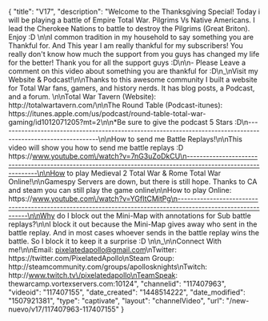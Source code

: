 {
    "title": "V17",
    "description": "Welcome to the Thanksgiving Special!  Today i will be playing a battle of Empire Total War.  Pilgrims Vs Native Americans.  I lead the Cherokee Nations to battle to destroy the Pilgrims (Great Briton).  Enjoy :D \n\nI common tradition in my household to say something you are Thankful for.  And This year I am really thankful for my subscribers!  You really don't know how much the support from you guys has changed my life for the better!  Thank you for all the support guys :D\n\n- Please Leave a comment on this video about something you are thankful for :D\n_\nVisit my Website & Podcast!\n\nThanks to this awesome community I built a website for Total War fans, gamers, and history nerds.  It has blog posts, a Podcast, and a forum.  \n\nTotal War Tavern (Website): http:\/\/totalwartavern.com\/\n\nThe Round Table (Podcast-itunes): https:\/\/itunes.apple.com\/us\/podcast\/round-table-total-war-gaming\/id1012071205?mt=2\n\n*Be sure to give the podcast 5 Stars :D\n-------------------------------------------------------------------------------------------------------------\n\nHow to send me Battle Replays!\n\nThis video will show you how to send me battle replays :D https:\/\/www.youtube.com\/watch?v=7nG3uZoDkCU\n-------------------------------------------------------------------------------------------------------------\n\nHow to play Medieval 2 Total War & Rome Total War Online!\n\nGamespy Servers are down, but there is still hope.  Thanks to CA and steam you can still play the game online\n\nHow to play Online: https:\/\/www.youtube.com\/watch?v=YGfItCMitPg\n-------------------------------------------------------------------------------------------------------------\n\nWhy do I block out the Mini-Map with annotations for Sub battle replays?\n\nI block it out because the Mini-Map gives away who sent in the battle replay.  And in most cases whoever sends in the battle replay wins the battle.  So I block it to keep it a surprise :D  \n\n_\n\nConnect With me!\n\nEmail: pixelatedapollo@gmail.com\nTwitter: https:\/\/twitter.com\/PixelatedApollo\nSteam Group:  http:\/\/steamcommunity.com\/groups\/apollosknights\nTwitch: http:\/\/www.twitch.tv\/pixelatedapollo\nTeamSpeak: thewarcamp.vortexservers.com:10124",
    "channelid": "117407963",
    "videoid": "117407155",
    "date_created": "1448514222",
    "date_modified": "1507921381",
    "type": "captivate",
    "layout": "channelVideo",
    "url": "\/new-nuevo\/v17\/117407963-117407155"
}